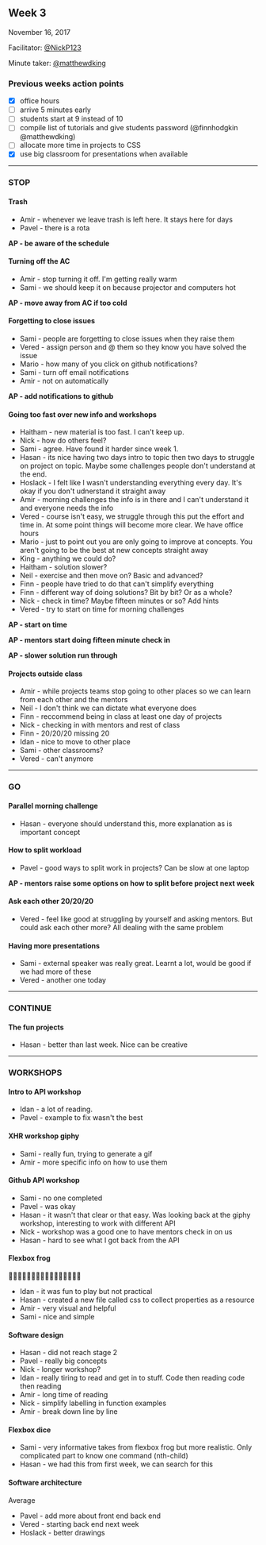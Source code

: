 ## Week 3

November 16, 2017

Facilitator: [@NickP123](https://www.github.com/NickP123)

Minute taker: [@matthewdking](https://www.github.com/matthewdking)

### Previous weeks action points

- [x] office hours
- [ ] arrive 5 minutes early
- [ ] students start at 9 instead of 10
- [ ] compile list of tutorials and give students password (@finnhodgkin @matthewdking)
- [ ] allocate more time in projects to CSS
- [x] use big classroom for presentations when available

---
### STOP

#### Trash
- Amir - whenever we leave trash is left here. It stays here for days
- Pavel - there is a rota

**AP - be aware of the schedule**

#### Turning off the AC
- Amir - stop turning it off. I'm getting really warm
- Sami - we should keep it on because projector and computers hot

**AP - move away from AC if too cold**

#### Forgetting to close issues
- Sami - people are forgetting to close issues when they raise them
- Vered - assign person and @ them so they know you have solved the issue
- Mario - how many of you click on github notifications?
- Sami - turn off email notifications
- Amir - not on automatically

**AP - add notifications to github**

#### Going too fast over new info and workshops
- Haitham - new material is too fast. I can't keep up.
- Nick - how do others feel?
- Sami - agree. Have found it harder since week 1.
- Hasan - its nice having two days intro to topic then two days to struggle on project on topic. Maybe some challenges people don't understand at the end.
- Hoslack - I felt like I wasn't understanding everything every day. It's okay if you don't udnerstand it straight away
- Amir - morning challenges the info is in there and I can't understand it and everyone needs the info
- Vered - course isn't easy, we struggle through this put the effort and time in. At some point things will become more clear. We have office hours
- Mario - just to point out you are only going to improve at concepts. You aren't going to be the best at new concepts straight away
- King - anything we could do?
- Haitham - solution slower?
- Neil - exercise and then move on? Basic and advanced?
- Finn - people have tried to do that can't simplify everything
- Finn - different way of doing solutions? Bit by bit? Or as a whole?
- Nick - check in time? Maybe fifteen minutes or so? Add hints
- Vered - try to start on time for morning challenges

**AP - start on time**

**AP - mentors start doing fifteen minute check in**

**AP - slower solution run through**

#### Projects outside class
- Amir - while projects teams stop going to other places so we can learn from each other and the mentors
- Neil - I don't think we can dictate what everyone does
- Finn - reccommend being in class at least one day of projects
- Nick - checking in with mentors and rest of class
- Finn - 20/20/20 missing 20
- Idan - nice to move to other place
- Sami - other classrooms?
- Vered - can't anymore

---

### GO

#### Parallel morning challenge
- Hasan - everyone should understand this, more explanation as is important concept

#### How to split workload
- Pavel - good ways to split work in projects? Can be slow at one laptop

**AP - mentors raise some options on how to split before project next week**

#### Ask each other 20/20/20
- Vered - feel like good at struggling by yourself and asking mentors. But could ask each other more? All dealing with the same problem

#### Having more presentations
- Sami - external speaker was really great. Learnt a lot, would be good if we had more of these
- Vered - another one today

---

### CONTINUE

#### The fun projects
- Hasan - better than last week. Nice can be creative

---

### WORKSHOPS

#### Intro to API workshop
- Idan - a lot of reading.
- Pavel - example to fix wasn't the best

#### XHR workshop giphy
- Sami - really fun, trying to generate a gif
- Amir - more specific info on how to use them

#### Github API workshop
- Sami - no one completed
- Pavel - was okay
- Hasan - it wasn't that clear or that easy. Was looking back at the giphy workshop, interesting to work with different API
- Nick - workshop was a good one to have mentors check in on us
- Hasan - hard to see what I got back from the API

#### Flexbox frog
 :raised_hands::raised_hands::raised_hands::raised_hands::raised_hands::raised_hands::raised_hands::raised_hands::raised_hands::raised_hands::raised_hands::raised_hands::raised_hands::raised_hands::raised_hands::raised_hands:
- Idan - it was fun to play but not practical
- Hasan - created a new file called css to collect properties as a resource
- Amir - very visual and helpful
- Sami - nice and simple

#### Software design
- Hasan - did not reach stage 2
- Pavel - really big concepts
- Nick - longer workshop?
- Idan - really tiring to read and get in to stuff. Code then reading code then reading
- Amir - long time of reading
- Nick - simplify labelling in function examples
- Amir - break down line by line

#### Flexbox dice
- Sami - very informative takes from flexbox frog but more realistic. Only complicated part to know one command (nth-child)
- Hasan - we had this from first week, we can search for this

#### Software architecture
Average
- Pavel - add more about front end back end
- Vered - starting back end next week
- Hoslack - better drawings
